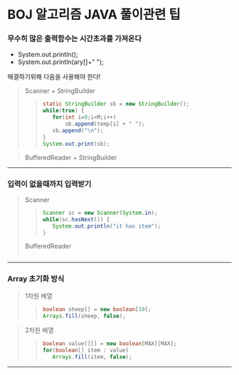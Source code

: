 
# BOJ 알고리즘 JAVA 풀이관련 팁

### 무수히 많은 출력함수는 시간초과를 가져온다

* System.out.println();
* System.out.println(ary[]+" ");

해결하기위해 다음을 사용해야 한다!

> Scanner + StringBuilder
>>```java
>>static StringBuilder sb = new StringBuilder();
>>while(true) {
>>    for(int i=0;i<M;i++)
>>        sb.append(temp[i] + " ");
>>    sb.append("\n");
>>}   
>>System.out.print(sb);
>>```

> BufferedReader + StringBuilder

---

### 입력이 없을때까지 입력받기

> Scanner
>>```java
>>Scanner sc = new Scanner(System.in);
>>while(sc.hasNext()) {
>>    System.out.println("it has item");
>>}
>>```
> BufferedReader
>>```java
>>
>>```
---

### Array 초기화 방식

> 1차원 배열
>>```java
>>boolean sheep[] = new boolean[10];
>>Arrays.fill(sheep, false);
>>```

> 2차원 배열
>>```java
>>boolean value[][] = new boolean[MAX][MAX];
>>for(boolean[] item : value)
>>    Arrays.fill(item, false);
>>```
---
